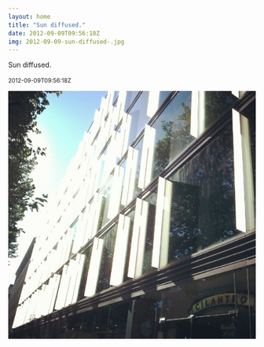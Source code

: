 ```yaml
---
layout: home
title: "Sun diffused."
date: 2012-09-09T09:56:18Z
img: 2012-09-09-sun-diffused-.jpg
---
```


Sun diffused.

<small>2012-09-09T09:56:18Z</small>

![Sun diffused.](2012-09-09-sun-diffused-.jpg)
